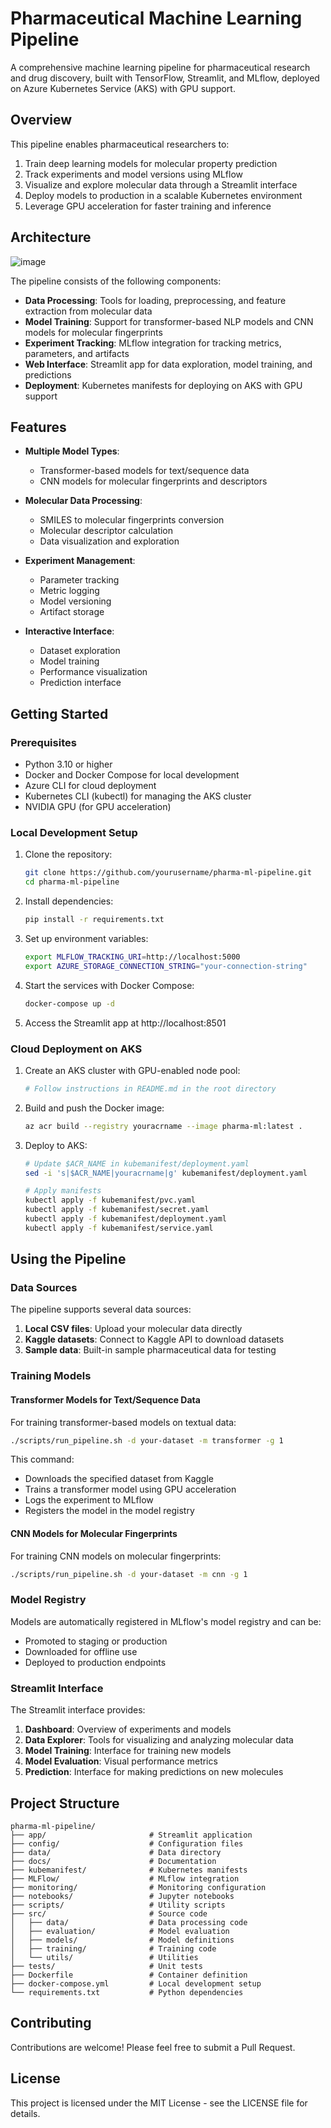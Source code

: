 # Pharmaceutical Machine Learning Pipeline

A comprehensive machine learning pipeline for pharmaceutical research and drug discovery, built with TensorFlow, Streamlit, and MLflow, deployed on Azure Kubernetes Service (AKS) with GPU support.

## Overview

This pipeline enables pharmaceutical researchers to:

1. Train deep learning models for molecular property prediction
2. Track experiments and model versions using MLflow
3. Visualize and explore molecular data through a Streamlit interface
4. Deploy models to production in a scalable Kubernetes environment
5. Leverage GPU acceleration for faster training and inference

## Architecture

![image](https://github.com/user-attachments/assets/3725e38f-52e2-41b3-beb8-f24122027cbb)


The pipeline consists of the following components:

- **Data Processing**: Tools for loading, preprocessing, and feature extraction from molecular data
- **Model Training**: Support for transformer-based NLP models and CNN models for molecular fingerprints
- **Experiment Tracking**: MLflow integration for tracking metrics, parameters, and artifacts
- **Web Interface**: Streamlit app for data exploration, model training, and predictions
- **Deployment**: Kubernetes manifests for deploying on AKS with GPU support

## Features

- **Multiple Model Types**:
  - Transformer-based models for text/sequence data
  - CNN models for molecular fingerprints and descriptors
  
- **Molecular Data Processing**:
  - SMILES to molecular fingerprints conversion
  - Molecular descriptor calculation
  - Data visualization and exploration
  
- **Experiment Management**:
  - Parameter tracking
  - Metric logging
  - Model versioning
  - Artifact storage
  
- **Interactive Interface**:
  - Dataset exploration
  - Model training
  - Performance visualization
  - Prediction interface

## Getting Started

### Prerequisites

- Python 3.10 or higher
- Docker and Docker Compose for local development
- Azure CLI for cloud deployment
- Kubernetes CLI (kubectl) for managing the AKS cluster
- NVIDIA GPU (for GPU acceleration)

### Local Development Setup

1. Clone the repository:
   ```bash
   git clone https://github.com/yourusername/pharma-ml-pipeline.git
   cd pharma-ml-pipeline
   ```

2. Install dependencies:
   ```bash
   pip install -r requirements.txt
   ```

3. Set up environment variables:
   ```bash
   export MLFLOW_TRACKING_URI=http://localhost:5000
   export AZURE_STORAGE_CONNECTION_STRING="your-connection-string"
   ```

4. Start the services with Docker Compose:
   ```bash
   docker-compose up -d
   ```

5. Access the Streamlit app at http://localhost:8501

### Cloud Deployment on AKS

1. Create an AKS cluster with GPU-enabled node pool:
   ```bash
   # Follow instructions in README.md in the root directory
   ```

2. Build and push the Docker image:
   ```bash
   az acr build --registry youracrname --image pharma-ml:latest .
   ```

3. Deploy to AKS:
   ```bash
   # Update $ACR_NAME in kubemanifest/deployment.yaml
   sed -i 's|$ACR_NAME|youracrname|g' kubemanifest/deployment.yaml
   
   # Apply manifests
   kubectl apply -f kubemanifest/pvc.yaml
   kubectl apply -f kubemanifest/secret.yaml
   kubectl apply -f kubemanifest/deployment.yaml
   kubectl apply -f kubemanifest/service.yaml
   ```

## Using the Pipeline

### Data Sources

The pipeline supports several data sources:

1. **Local CSV files**: Upload your molecular data directly
2. **Kaggle datasets**: Connect to Kaggle API to download datasets
3. **Sample data**: Built-in sample pharmaceutical data for testing

### Training Models

#### Transformer Models for Text/Sequence Data

For training transformer-based models on textual data:

```bash
./scripts/run_pipeline.sh -d your-dataset -m transformer -g 1
```

This command:
- Downloads the specified dataset from Kaggle
- Trains a transformer model using GPU acceleration
- Logs the experiment to MLflow
- Registers the model in the model registry

#### CNN Models for Molecular Fingerprints

For training CNN models on molecular fingerprints:

```bash
./scripts/run_pipeline.sh -d your-dataset -m cnn -g 1
```

### Model Registry

Models are automatically registered in MLflow's model registry and can be:
- Promoted to staging or production
- Downloaded for offline use
- Deployed to production endpoints

### Streamlit Interface

The Streamlit interface provides:

1. **Dashboard**: Overview of experiments and models
2. **Data Explorer**: Tools for visualizing and analyzing molecular data
3. **Model Training**: Interface for training new models
4. **Model Evaluation**: Visual performance metrics
5. **Prediction**: Interface for making predictions on new molecules

## Project Structure

```
pharma-ml-pipeline/
├── app/                       # Streamlit application
├── config/                    # Configuration files
├── data/                      # Data directory
├── docs/                      # Documentation
├── kubemanifest/              # Kubernetes manifests
├── MLFlow/                    # MLflow integration
├── monitoring/                # Monitoring configuration
├── notebooks/                 # Jupyter notebooks
├── scripts/                   # Utility scripts
├── src/                       # Source code
│   ├── data/                  # Data processing code
│   ├── evaluation/            # Model evaluation
│   ├── models/                # Model definitions
│   ├── training/              # Training code
│   └── utils/                 # Utilities
├── tests/                     # Unit tests
├── Dockerfile                 # Container definition
├── docker-compose.yml         # Local development setup
└── requirements.txt           # Python dependencies
```

## Contributing

Contributions are welcome! Please feel free to submit a Pull Request.

## License

This project is licensed under the MIT License - see the LICENSE file for details.
